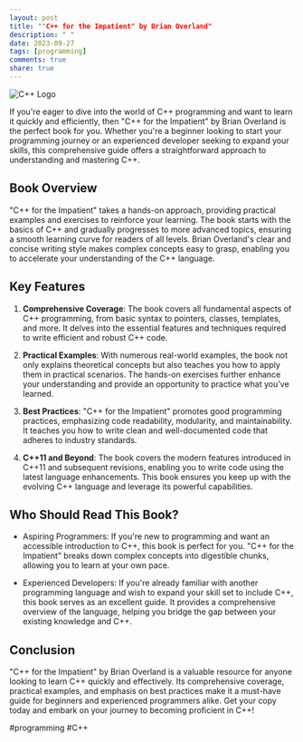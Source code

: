 ```yaml
---
layout: post
title: ""C++ for the Impatient" by Brian Overland"
description: " "
date: 2023-09-27
tags: [programming]
comments: true
share: true
---
```


![C++ Logo](https://example.com/cpp_logo.png)

If you're eager to dive into the world of C++ programming and want to learn it quickly and efficiently, then "C++ for the Impatient" by Brian Overland is the perfect book for you. Whether you're a beginner looking to start your programming journey or an experienced developer seeking to expand your skills, this comprehensive guide offers a straightforward approach to understanding and mastering C++.

## Book Overview

"C++ for the Impatient" takes a hands-on approach, providing practical examples and exercises to reinforce your learning. The book starts with the basics of C++ and gradually progresses to more advanced topics, ensuring a smooth learning curve for readers of all levels. Brian Overland's clear and concise writing style makes complex concepts easy to grasp, enabling you to accelerate your understanding of the C++ language.

## Key Features

1. **Comprehensive Coverage**: The book covers all fundamental aspects of C++ programming, from basic syntax to pointers, classes, templates, and more. It delves into the essential features and techniques required to write efficient and robust C++ code.

2. **Practical Examples**: With numerous real-world examples, the book not only explains theoretical concepts but also teaches you how to apply them in practical scenarios. The hands-on exercises further enhance your understanding and provide an opportunity to practice what you've learned.

3. **Best Practices**: "C++ for the Impatient" promotes good programming practices, emphasizing code readability, modularity, and maintainability. It teaches you how to write clean and well-documented code that adheres to industry standards.

4. **C++11 and Beyond**: The book covers the modern features introduced in C++11 and subsequent revisions, enabling you to write code using the latest language enhancements. This book ensures you keep up with the evolving C++ language and leverage its powerful capabilities.

## Who Should Read This Book?

- Aspiring Programmers: If you're new to programming and want an accessible introduction to C++, this book is perfect for you. "C++ for the Impatient" breaks down complex concepts into digestible chunks, allowing you to learn at your own pace.

- Experienced Developers: If you're already familiar with another programming language and wish to expand your skill set to include C++, this book serves as an excellent guide. It provides a comprehensive overview of the language, helping you bridge the gap between your existing knowledge and C++.

## Conclusion

"C++ for the Impatient" by Brian Overland is a valuable resource for anyone looking to learn C++ quickly and effectively. Its comprehensive coverage, practical examples, and emphasis on best practices make it a must-have guide for beginners and experienced programmers alike. Get your copy today and embark on your journey to becoming proficient in C++!

#programming #C++
